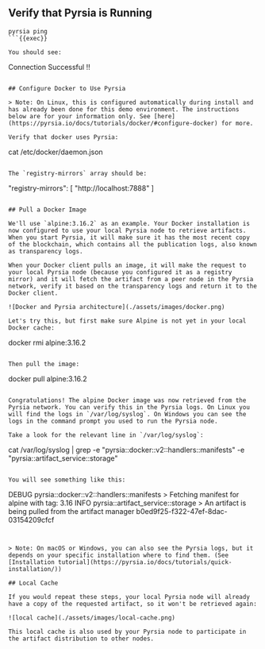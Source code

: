 ## Verify that Pyrsia is Running

```
pyrsia ping
```{{exec}}

You should see:

```
Connection Successful !!
```{{}}

## Configure Docker to Use Pyrsia

> Note: On Linux, this is configured automatically during install and has already been done for this demo environment. The instructions below are for your information only. See [here](https://pyrsia.io/docs/tutorials/docker/#configure-docker) for more.

Verify that docker uses Pyrsia:

```
cat /etc/docker/daemon.json
```{{exec}}

The `registry-mirrors` array should be:

```
"registry-mirrors": [
    "http://localhost:7888"
  ]
```{{}}

## Pull a Docker Image

We'll use `alpine:3.16.2` as an example. Your Docker installation is now configured to use your local Pyrsia node to retrieve artifacts. When you start Pyrsia, it will make sure it has the most recent copy of the blockchain, which contains all the publication logs, also known as transparency logs.

When your Docker client pulls an image, it will make the request to your local Pyrsia node (because you configured it as a registry mirror) and it will fetch the artifact from a peer node in the Pyrsia network, verify it based on the transparency logs and return it to the Docker client.

![Docker and Pyrsia architecture](./assets/images/docker.png)

Let's try this, but first make sure Alpine is not yet in your local Docker cache:

```
docker rmi alpine:3.16.2
```{{exec}}

Then pull the image:

```
docker pull alpine:3.16.2
```{{exec}}

Congratulations! The alpine Docker image was now retrieved from the Pyrsia network. You can verify this in the Pyrsia logs. On Linux you will find the logs in `/var/log/syslog`. On Windows you can see the logs in the command prompt you used to run the Pyrsia node.

Take a look for the relevant line in `/var/log/syslog`:

```
cat /var/log/syslog | grep -e "pyrsia::docker::v2::handlers::manifests" -e "pyrsia::artifact_service::storage"
```{{exec}}

You will see something like this:

```
DEBUG pyrsia::docker::v2::handlers::manifests > Fetching manifest for alpine with tag: 3.16
INFO  pyrsia::artifact_service::storage       > An artifact is being pulled from the artifact manager b0ed9f25-f322-47ef-8dac-03154209cfcf
```{{}}


> Note: On macOS or Windows, you can also see the Pyrsia logs, but it depends on your specific installation where to find them. (See [Installation tutorial](https://pyrsia.io/docs/tutorials/quick-installation/))

## Local Cache

If you would repeat these steps, your local Pyrsia node will already have a copy of the requested artifact, so it won't be retrieved again:

![local cache](./assets/images/local-cache.png)

This local cache is also used by your Pyrsia node to participate in the artifact distribution to other nodes.